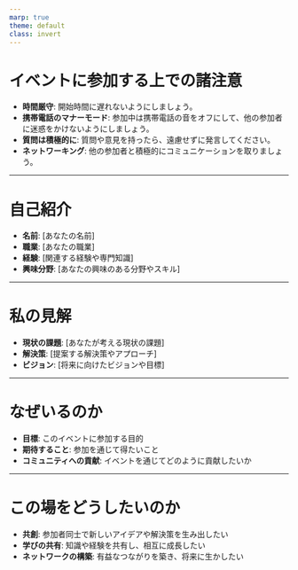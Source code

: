 ```yaml
---
marp: true
theme: default
class: invert
---
```


# イベントに参加する上での諸注意
- **時間厳守**: 開始時間に遅れないようにしましょう。
- **携帯電話のマナーモード**: 参加中は携帯電話の音をオフにして、他の参加者に迷惑をかけないようにしましょう。
- **質問は積極的に**: 質問や意見を持ったら、遠慮せずに発言してください。
- **ネットワーキング**: 他の参加者と積極的にコミュニケーションを取りましょう。

---

# 自己紹介
- **名前**: [あなたの名前]
- **職業**: [あなたの職業]
- **経験**: [関連する経験や専門知識]
- **興味分野**: [あなたの興味のある分野やスキル]

---

# 私の見解
- **現状の課題**: [あなたが考える現状の課題]
- **解決策**: [提案する解決策やアプローチ]
- **ビジョン**: [将来に向けたビジョンや目標]

---

# なぜいるのか
- **目標**: このイベントに参加する目的
- **期待すること**: 参加を通じて得たいこと
- **コミュニティへの貢献**: イベントを通じてどのように貢献したいか

---

# この場をどうしたいのか
- **共創**: 参加者同士で新しいアイデアや解決策を生み出したい
- **学びの共有**: 知識や経験を共有し、相互に成長したい
- **ネットワークの構築**: 有益なつながりを築き、将来に生かしたい